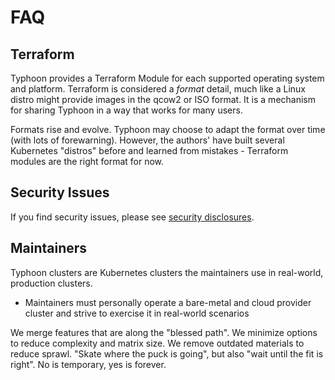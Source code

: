 # FAQ

## Terraform

Typhoon provides a Terraform Module for each supported operating system and platform. Terraform is considered a *format* detail, much like a Linux distro might provide images in the qcow2 or ISO format. It is a mechanism for sharing Typhoon in a way that works for many users.

Formats rise and evolve. Typhoon may choose to adapt the format over time (with lots of forewarning). However, the authors' have built several Kubernetes "distros" before and learned from mistakes - Terraform modules are the right format for now.

## Security Issues

If you find security issues, please see [security disclosures](/topics/security/#disclosures).

## Maintainers

Typhoon clusters are Kubernetes clusters the maintainers use in real-world, production clusters.

* Maintainers must personally operate a bare-metal and cloud provider cluster and strive to exercise it in real-world scenarios

We merge features that are along the "blessed path". We minimize options to reduce complexity and matrix size. We remove outdated materials to reduce sprawl. "Skate where the puck is going", but also "wait until the fit is right". No is temporary, yes is forever.
